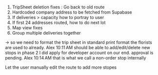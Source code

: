1. TripSheet deletion fixes : Go back to old route
2. Hardcoded company address to be fetched from Supabase
3. If deliveries > capacity how to portray to user
4. If first 24 addresses routed, how to do next lot
5. Map view fixes
6. Group multiple deliveries together

-> so we need to format the trip sheet in standard print format the florists are used to already.
Alex
10:11 AM
should be able to add/edit/delete new stops in phase 2
I did apply for developer account on our end. approval is pending.
Alex
10:14 AM
that is what we call a non-order stop internally

Let the user manually edit the route to add more stopes
